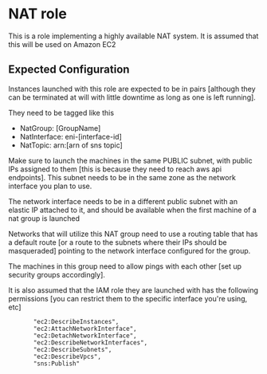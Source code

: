 NAT role
=========

This is a role implementing a highly available NAT system. It is assumed that this will be used on Amazon EC2

Expected Configuration
--------

Instances launched with this role are expected to be in pairs [although they can be terminated at will with little downtime as long as one is left running].

They need to be tagged like this

  - NatGroup: [GroupName]
  - NatInterface: eni-[interface-id]
  - NatTopic: arn:[arn of sns topic]

 
 Make sure to launch the machines in the same PUBLIC subnet, with public IPs assigned to them [this is because they need to reach aws api endpoints]. This subnet needs to be in the same zone as the network interface you plan to use.
 
 The network interface needs to be in a different public subnet with an elastic IP attached to it, and should be available when the first machine of a nat group is launched
 
 Networks that will utilize this NAT group need to use a routing table that has a default route [or a route to the subnets where their IPs should be masqueraded] pointing to the network interface configured for the group.
 
 The machines in this group need to allow pings with each other [set up security groups accordingly].
 
 It is also assumed that the IAM role they are launched with has the following permissions [you can restrict them to the specific interface you're using, etc]
 
 ```
        "ec2:DescribeInstances",
        "ec2:AttachNetworkInterface",
        "ec2:DetachNetworkInterface",
        "ec2:DescribeNetworkInterfaces",
        "ec2:DescribeSubnets",
        "ec2:DescribeVpcs",
        "sns:Publish"
```
